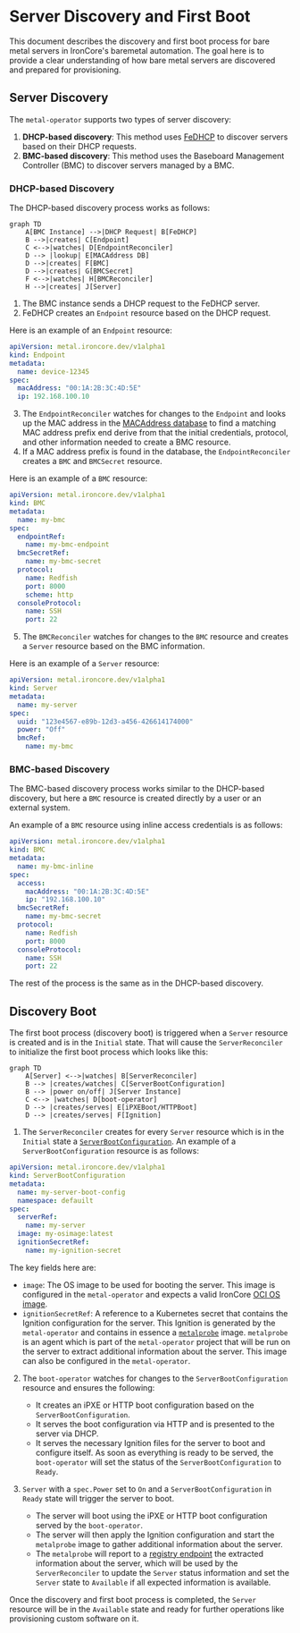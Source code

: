 # Server Discovery and First Boot

This document describes the discovery and first boot process for bare metal servers in IronCore's baremetal automation.
The goal here is to provide a clear understanding of how bare metal servers are discovered and prepared for provisioning.

## Server Discovery 

The `metal-operator` supports two types of server discovery:
1. **DHCP-based discovery**: This method uses [FeDHCP](https://github.com/ironcore-dev/fedhcp) to discover servers based
on their DHCP requests. 
2. **BMC-based discovery**: This method uses the Baseboard Management Controller (BMC) to discover servers managed by a BMC.

### DHCP-based Discovery

The DHCP-based discovery process works as follows:

```mermaid
graph TD
    A[BMC Instance] -->|DHCP Request| B[FeDHCP]
    B -->|creates| C[Endpoint]
    C <-->|watches| D[EndpointReconciler]
    D --> |lookup| E[MACAddress DB]
    D -->|creates| F[BMC]
    D -->|creates| G[BMCSecret]
    F <-->|watches| H[BMCReconciler]
    H -->|creates| J[Server]
```

1. The BMC instance sends a DHCP request to the FeDHCP server.
2. FeDHCP creates an `Endpoint` resource based on the DHCP request.

Here is an example of an `Endpoint` resource:

```yaml
apiVersion: metal.ironcore.dev/v1alpha1
kind: Endpoint
metadata:
  name: device-12345
spec:
  macAddress: "00:1A:2B:3C:4D:5E"
  ip: 192.168.100.10
```

3. The `EndpointReconciler` watches for changes to the `Endpoint` and looks up the MAC address in the [MACAddress database](https://ironcore-dev.github.io/metal-operator/concepts/endpoints.html#configuration)
to find a matching MAC address prefix end derive from that the initial credentials, protocol, and other information needed to create a BMC resource.
4. If a MAC address prefix is found in the database, the `EndpointReconciler` creates a `BMC` and `BMCSecret` resource.

Here is an example of a `BMC` resource:

```yaml
apiVersion: metal.ironcore.dev/v1alpha1
kind: BMC
metadata:
  name: my-bmc
spec:
  endpointRef:
    name: my-bmc-endpoint
  bmcSecretRef:
    name: my-bmc-secret
  protocol:
    name: Redfish
    port: 8000
    scheme: http
  consoleProtocol:
    name: SSH
    port: 22
```

5. The `BMCReconciler` watches for changes to the `BMC` resource and creates a `Server` resource based on the BMC information.

Here is an example of a `Server` resource:

```yaml
apiVersion: metal.ironcore.dev/v1alpha1
kind: Server
metadata:
  name: my-server
spec:
  uuid: "123e4567-e89b-12d3-a456-426614174000"
  power: "Off"
  bmcRef:
    name: my-bmc
```

### BMC-based Discovery

The BMC-based discovery process works similar to the DHCP-based discovery, but here a `BMC` resource is created directly by
a user or an external system. 

An example of a `BMC` resource using inline access credentials is as follows:

```yaml
apiVersion: metal.ironcore.dev/v1alpha1
kind: BMC
metadata:
  name: my-bmc-inline
spec:
  access:
    macAddress: "00:1A:2B:3C:4D:5E"
    ip: "192.168.100.10"
  bmcSecretRef:
    name: my-bmc-secret
  protocol:
    name: Redfish
    port: 8000
  consoleProtocol:
    name: SSH
    port: 22
```

The rest of the process is the same as in the DHCP-based discovery.

## Discovery Boot

The first boot process (discovery boot) is triggered when a `Server` resource is created and is in the `Initial` state.
That will cause the `ServerReconciler` to initialize the first boot process which looks like this:

```mermaid
graph TD
    A[Server] <-->|watches| B[ServerReconciler]
    B --> |creates/watches| C[ServerBootConfiguration]
    B --> |power on/off| J[Server Instance]
    C <--> |watches| D[boot-operator]
    D --> |creates/serves| E[iPXEBoot/HTTPBoot]
    D --> |creates/serves| F[Ignition]
```

1. The `ServerReconciler` creates for every `Server` resource which is in the `Initial` state a [`ServerBootConfiguration`](https://ironcore-dev.github.io/metal-operator/concepts/serverbootconfigurations.html).
An example of a `ServerBootConfiguration` resource is as follows:

```yaml
apiVersion: metal.ironcore.dev/v1alpha1
kind: ServerBootConfiguration
metadata:
  name: my-server-boot-config
  namespace: defauilt
spec:
  serverRef:
    name: my-server
  image: my-osimage:latest
  ignitionSecretRef:
    name: my-ignition-secret
```

The key fields here are:
- `image`: The OS image to be used for booting the server. This image is configured in the `metal-operator` and expects a valid
IronCore [OCI OS image](/iaas/architecture/os-images).
- `ignitionSecretRef`: A reference to a Kubernetes secret that contains the Ignition configuration for the server. This Ignition
is generated by the `metal-operator` and contains in essence a [`metalprobe`](https://github.com/ironcore-dev/metal-operator/pkgs/container/metalprobe) 
image. `metalprobe` is an agent which is part of the `metal-operator` project that will be run on the server to extract 
additional information about the server. This image can also be configured in the `metal-operator`.

2. The `boot-operator` watches for changes to the `ServerBootConfiguration` resource and ensures the following: 
   - It creates an iPXE or HTTP boot configuration based on the `ServerBootConfiguration`.
   - It serves the boot configuration via HTTP and is presented to the server via DHCP.
   - It serves the necessary Ignition files for the server to boot and configure itself.
As soon as everything is ready to be served, the `boot-operator` will set the status of the `ServerBootConfiguration` to `Ready`.
   
3. `Server` with a `spec.Power` set to `On` and a `ServerBootConfiguration` in `Ready` state will trigger the server to boot.
   - The server will boot using the iPXE or HTTP boot configuration served by the `boot-operator`.
   - The server will then apply the Ignition configuration and start the `metalprobe` image to gather additional information about the server.
   - The `metalprobe` will report to a [registry endpoint](https://github.com/ironcore-dev/metal-operator/tree/main/internal/registry) the
extracted information about the server, which will be used by the `ServerReconciler` to update the `Server` status information and set the `Server`
state to `Available` if all expected information is available.

Once the discovery and first boot process is completed, the `Server` resource will be in the `Available` state and 
ready for further operations like provisioning custom software on it.
